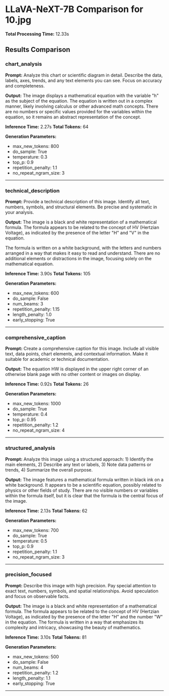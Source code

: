 # LLaVA-NeXT-7B Comparison for 10.jpg

**Total Processing Time:** 12.33s

## Results Comparison

### chart_analysis

**Prompt:** Analyze this chart or scientific diagram in detail. Describe the data, labels, axes, trends, and any text elements you can see. Focus on accuracy and completeness.

**Output:** The image displays a mathematical equation with the variable "h" as the subject of the equation. The equation is written out in a complex manner, likely involving calculus or other advanced math concepts. There are no numbers or specific values provided for the variables within the equation, so it remains an abstract representation of the concept.

**Inference Time:** 2.27s
**Total Tokens:** 64

**Generation Parameters:**
- max_new_tokens: 800
- do_sample: True
- temperature: 0.3
- top_p: 0.9
- repetition_penalty: 1.1
- no_repeat_ngram_size: 3

---

### technical_description

**Prompt:** Provide a technical description of this image. Identify all text, numbers, symbols, and structural elements. Be precise and systematic in your analysis.

**Output:** The image is a black and white representation of a mathematical formula. The formula appears to be related to the concept of HV (Hertzian Voltage), as indicated by the presence of the letter "H" and "V" in the equation.

The formula is written on a white background, with the letters and numbers arranged in a way that makes it easy to read and understand. There are no additional elements or distractions in the image, focusing solely on the mathematical equation.

**Inference Time:** 3.90s
**Total Tokens:** 105

**Generation Parameters:**
- max_new_tokens: 600
- do_sample: False
- num_beams: 3
- repetition_penalty: 1.15
- length_penalty: 1.0
- early_stopping: True

---

### comprehensive_caption

**Prompt:** Create a comprehensive caption for this image. Include all visible text, data points, chart elements, and contextual information. Make it suitable for academic or technical documentation.

**Output:** The equation HW is displayed in the upper right corner of an otherwise blank page with no other content or images on display.

**Inference Time:** 0.92s
**Total Tokens:** 26

**Generation Parameters:**
- max_new_tokens: 1000
- do_sample: True
- temperature: 0.4
- top_p: 0.95
- repetition_penalty: 1.2
- no_repeat_ngram_size: 4

---

### structured_analysis

**Prompt:** Analyze this image using a structured approach: 1) Identify the main elements, 2) Describe any text or labels, 3) Note data patterns or trends, 4) Summarize the overall purpose.

**Output:** The image features a mathematical formula written in black ink on a white background. It appears to be a scientific equation, possibly related to physics or other fields of study. There are no visible numbers or variables within the formula itself, but it is clear that the formula is the central focus of the image.

**Inference Time:** 2.13s
**Total Tokens:** 62

**Generation Parameters:**
- max_new_tokens: 700
- do_sample: True
- temperature: 0.5
- top_p: 0.9
- repetition_penalty: 1.1
- no_repeat_ngram_size: 3

---

### precision_focused

**Prompt:** Describe this image with high precision. Pay special attention to exact text, numbers, symbols, and spatial relationships. Avoid speculation and focus on observable facts.

**Output:** The image is a black and white representation of a mathematical formula. The formula appears to be related to the concept of HV (Hertzian Voltage), as indicated by the presence of the letter "H" and the number "W" in the equation. The formula is written in a way that emphasizes its complexity and intricacy, showcasing the beauty of mathematics.

**Inference Time:** 3.10s
**Total Tokens:** 81

**Generation Parameters:**
- max_new_tokens: 500
- do_sample: False
- num_beams: 4
- repetition_penalty: 1.2
- length_penalty: 1.1
- early_stopping: True

---

